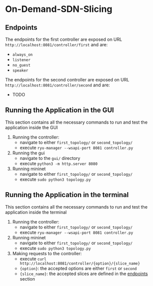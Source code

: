 # On-Demand-SDN-Slicing

## Endpoints
The endpoints for the first controller are exposed on URL `http://localhost:8081/controller/first` and are:
- `always_on`
- `listener`
- `no_guest`
- `speaker`

The endpoints for the second controller are exposed on URL `http://localhost:8081/controller/second` and are:
- TODO


## Running the Application in the GUI
This section contains all the necessary commands to run and test the application inside the GUI
1. Running the controller:
    - navigate to either `first_topology/` or `second_topology/`
    - execute `ryu-manager --wsapi-port 8081 controller.py`
2. Running the gui
    - navigate to the `gui/` directory
    - execute `python3 -m http.server 8080`
3. Running mininet
    - navigate to either `first_topology/` or `second_topology/`
    - execute `sudo python3 topology.py`

## Running the Application in the terminal
This section contains all the necessary commands to run and test the application inside the terminal
1. Running the controller:
    - navigate to either `first_topology/` or `second_topology/`
    - execute `ryu-manager --wsapi-port 8081 controller.py`
2. Running mininet
    - navigate to either `first_topology/` or `second_topology/`
    - execute `sudo python3 topology.py`
3. Making requests to the controller:
    - execute `curl http://localhost:8081/controller/{option}/{slice_name}`
    - `{option}`: the accepted options are either `first` or `second`
    - `{slice_name}`: the accepted slices are defined in the [endpoints](#endpoints) section